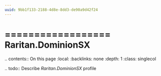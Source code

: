 ```yaml
---
uuid: 9bb1f133-2188-4d8e-8dd3-de90a9d42f24
---
```



==================
Raritan.DominionSX
==================

.. contents:: On this page
    :local:
    :backlinks: none
    :depth: 1
    :class: singlecol

.. todo::
    Describe *Raritan.DominionSX* profile

